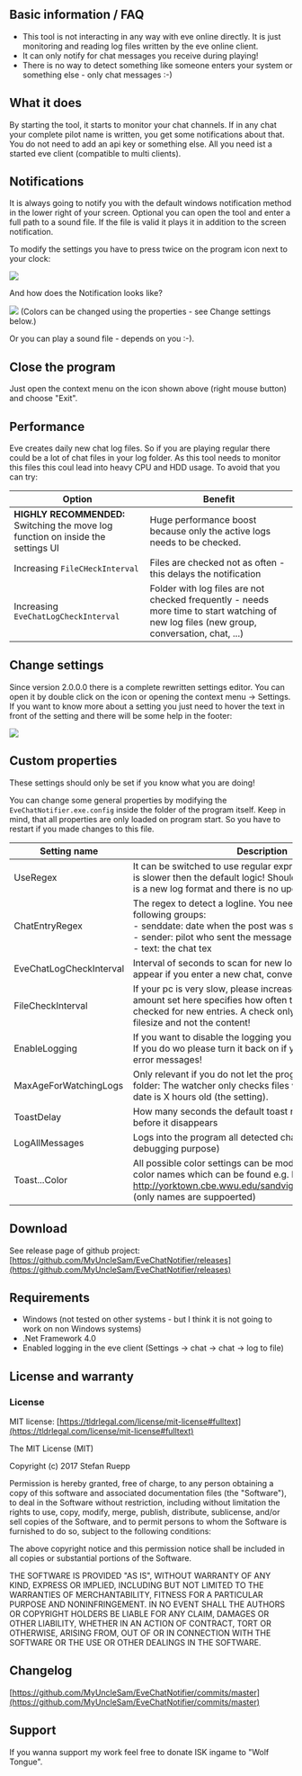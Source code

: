 ## Basic information / FAQ

- This tool is not interacting in any way with eve online directly. It is just monitoring and reading log files written by the eve online client.
- It can only notify for chat messages you receive during playing!
- There is no way to detect something like someone enters your system or something else - only chat messages :-)

## What it does

By starting the tool, it starts to monitor your chat channels. If in any chat your complete pilot name is written, you get some notifications about that. You do not need to add an api key or something else. All you need ist a started eve client (compatible to multi clients).

## Notifications

It is always going to notify you with the default windows notification method in the lower right of your screen. Optional you can open the tool and enter a full path to a sound file. If the file is valid it plays it in addition to the screen notification.

To modify the settings you have to press twice on the program icon next to your clock:

![](https://raw.githubusercontent.com/MyUncleSam/EveChatNotifier/master/EveChatNotifier/Screenshots/NotifyIcon.png)

And how does the Notification looks like?

![](https://raw.githubusercontent.com/MyUncleSam/EveChatNotifier/master/EveChatNotifier/Screenshots/Toast.png)
(Colors can be changed using the properties - see Change settings below.)

Or you can play a sound file - depends on you :-).

## Close the program

Just open the context menu on the icon shown above (right mouse button) and choose "Exit".

## Performance

Eve creates daily new chat log files. So if you are playing regular there could be a lot of chat files in your log folder. As this tool needs to monitor this files this coul lead into heavy CPU and HDD usage. To avoid that you can try:

Option | Benefit
------ | -------
**HIGHLY RECOMMENDED:**<br />Switching the move log function on inside the settings UI | Huge performance boost because only the active logs needs to be checked.
Increasing `FileCHeckInterval` | Files are checked not as often - this delays the notification
Increasing `EveChatLogCheckInterval` | Folder with log files are not checked frequently - needs more time to start watching of new log files (new group, conversation, chat, ...)

## Change settings

Since version 2.0.0.0 there is a complete rewritten settings editor. You can open it by double click on the icon or opening the context menu -> Settings. If you want to know more about a setting you just need to hover the text in front of the setting and there will be some help in the footer:

![](https://raw.githubusercontent.com/MyUncleSam/EveChatNotifier/master/EveChatNotifier/Screenshots/Settings.png)

## Custom properties

These settings should only be set if you know what you are doing!

You can change some general properties by modifying the `EveChatNotifier.exe.config` inside the folder of the program itself. Keep in mind, that all properties are only loaded on program start. So you have to restart if you made changes to this file.

Setting name | Description
------------ | -----------
UseRegex | It can be switched to use regular expression. Be careful, this is slower then the default logic! Should only be used if there is a new log format and there is no update currently!
ChatEntryRegex | The regex to detect a logline. You need to specify the following groups:<br />- senddate: date when the post was sent<br/>- sender: pilot who sent the message<br />- text: the chat tex
EveChatLogCheckInterval | Interval of seconds to scan for new log files (which can appear if you enter a new chat, conversation or group)
FileCheckInterval | If your pc is very slow, please increase this value. The amount set here specifies how often the log files are checked for new entries. A check only retrieves the current filesize and not the content!
EnableLogging | If you want to disable the logging you can turn it off in here. If you do wo please turn it back on if you need support to log error messages!
MaxAgeForWatchingLogs | Only relevant if you do not let the program clean your log folder: The watcher only checks files where the last change date is X hours old (the setting).
ToastDelay | How many seconds the default toast notification should stay before it disappears
LogAllMessages | Logs into the program all detected chat messages (just for debugging purpose)
Toast...Color | All possible color settings can be modified using default .net color names which can be found e.g. here: http://yorktown.cbe.wwu.edu/sandvig/shared/netcolors.aspx (only names are suppoerted)

## Download

See release page of github project: [https://github.com/MyUncleSam/EveChatNotifier/releases](https://github.com/MyUncleSam/EveChatNotifier/releases)

## Requirements

*   Windows (not tested on other systems - but I think it is not going to work on non Windows systems)
*   .Net Framework 4.0
*   Enabled logging in the eve client (Settings -> chat -> chat -> log to file)

## License and warranty

### License

MIT license: [https://tldrlegal.com/license/mit-license#fulltext](https://tldrlegal.com/license/mit-license#fulltext)

The MIT License (MIT)

Copyright (c) 2017 Stefan Ruepp

Permission is hereby granted, free of charge, to any person obtaining a copy of this software and associated documentation files (the "Software"), to deal in the Software without restriction, including without limitation the rights to use, copy, modify, merge, publish, distribute, sublicense, and/or sell copies of the Software, and to permit persons to whom the Software is furnished to do so, subject to the following conditions:

The above copyright notice and this permission notice shall be included in all copies or substantial portions of the Software.

THE SOFTWARE IS PROVIDED "AS IS", WITHOUT WARRANTY OF ANY KIND, EXPRESS OR IMPLIED, INCLUDING BUT NOT LIMITED TO THE WARRANTIES OF MERCHANTABILITY, FITNESS FOR A PARTICULAR PURPOSE AND NONINFRINGEMENT. IN NO EVENT SHALL THE AUTHORS OR COPYRIGHT HOLDERS BE LIABLE FOR ANY CLAIM, DAMAGES OR OTHER LIABILITY, WHETHER IN AN ACTION OF CONTRACT, TORT OR OTHERWISE, ARISING FROM, OUT OF OR IN CONNECTION WITH THE SOFTWARE OR THE USE OR OTHER DEALINGS IN THE SOFTWARE.

## Changelog

[https://github.com/MyUncleSam/EveChatNotifier/commits/master](https://github.com/MyUncleSam/EveChatNotifier/commits/master)


## Support

If you wanna support my work feel free to donate ISK ingame to "Wolf Tongue".
